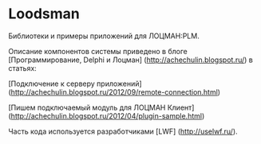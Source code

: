 Loodsman
========

Библиотеки и примеры приложений для ЛОЦМАН:PLM.

Описание компонентов системы приведено в блоге
[Программирование, Delphi и Лоцман] (http://achechulin.blogspot.ru/)
в статьях:

[Подключение к серверу приложений] (http://achechulin.blogspot.ru/2012/09/remote-connection.html)

[Пишем подключаемый модуль для ЛОЦМАН Клиент] (http://achechulin.blogspot.ru/2012/04/plugin-sample.html)

Часть кода используется разработчиками [LWF] (http://uselwf.ru/).
